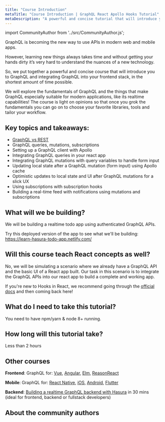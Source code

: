 ```yaml
---
title: "Course Introduction"
metaTitle: "Course Introduction | GraphQL React Apollo Hooks Tutorial"
metaDescription: "A powerful and concise tutorial that will introduce you to GraphQL and integrating GraphQL into your React app with Apollo, in the shortest amount of time possible."
---
```


import CommunityAuthor from '../src/CommunityAuthor.js';

GraphQL is becoming the new way to use APIs in modern web and mobile apps.

However, learning new things always takes time and without getting your hands dirty it’s very hard to understand the nuances of a new technology.

So, we put together a powerful and concise course that will introduce you to GraphQL and integrating GraphQL into your frontend stack, in the shortest amount of time possible.

We will explore the fundamentals of GraphQL and the things that make GraphQL especially suitable for modern applications, like its realtime capabilities! The course is light on opinions so that once you grok the fundamentals you can go on to choose your favorite libraries, tools and tailor your workflow.

## Key topics and takeaways:

- [GraphQL vs REST](https://hasura.io/learn/graphql/intro-graphql/graphql-vs-rest/)
- GraphQL queries, mutations, subscriptions
- Setting up a GraphQL client with Apollo
- Integrating GraphQL queries in your react app
- Integrating GraphQL mutations with query variables to handle form input
- Updating local state after a GraphQL mutation (form input) using Apollo cache
- Optimistic updates to local state and UI after GraphQL mutations for a slick UX
- Using subscriptions with subscription hooks
- Building a real-time feed with notifications using mutations and subscriptions

## What will we be building?

We will be building a realtime todo app using authenticated GraphQL APIs.

Try this deployed version of the app to see what we'll be building:
https://learn-hasura-todo-app.netlify.com/

## Will this course teach React concepts as well?

No, we will be simulating a scenario where we already have a GraphQL API and the basic UI of a React app built. Our task in this scenario is to integrate the GraphQL APIs into our react app to build a complete and working app.

If you're new to Hooks in React, we recommend going through the [official docs](https://reactjs.org/docs/hooks-intro.html) and then coming back here!

## What do I need to take this tutorial?

You need to have npm/yarn & node 8+ running.

## How long will this tutorial take?

Less than 2 hours

## Other courses

**Frontend**: GraphQL for: [Vue](https://hasura.io/learn/graphql/vue/introduction/), [Angular](https://hasura.io/learn/graphql/angular-apollo/introduction/), [Elm](https://hasura.io/learn/graphql/elm-graphql/introduction/), [ReasonReact](https://hasura.io/learn/graphql/reason-react-apollo/introduction/)

**Mobile**: GraphQL for: [React Native](https://hasura.io/learn/graphql/react-native/introduction/), [iOS](https://hasura.io/learn/graphql/ios/introduction/), [Android](https://hasura.io/learn/graphql/android/introduction/), [Flutter](https://hasura.io/learn/graphql/flutter-graphql/introduction/)

**Backend**: [Building a realtime GraphQL backend with Hasura](https://hasura.io/learn/graphql/hasura/introduction/) in 30 mins (ideal for frontend, backend or fullstack developers)

## About the community authors

<CommunityAuthor 
    name="Apoorv Vardhan"
    imageUrl="https://graphql-engine-cdn.hasura.io/learn-hasura/assets/graphql-angular/author.jpg"
    twitterUrl="https://twitter.com/vardhanapoorv16"
    githubUrl="https://github.com/vardhanapoorv"
    description="Loves to try out and build new things!"
/>

<CommunityAuthor 
    name="Christoph Benjamin Weber"
    imageUrl="https://graphql-engine-cdn.hasura.io/learn-hasura/assets/graphql-react/react-community-author.jpeg"
    twitterUrl="https://twitter.com/kriswep"
    githubUrl="https://github.com/kriswep"
    description="Software developer, interested in frontend technologies."
/>
